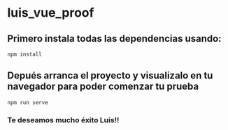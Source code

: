 # luis_vue_proof

## Primero instala todas las dependencias usando:
```
npm install
```

## Depués arranca el proyecto y visualizalo en tu navegador para poder comenzar tu prueba
```
npm run serve
```

### Te deseamos mucho éxito Luis!!